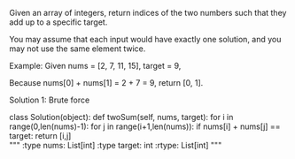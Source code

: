 Given an array of integers, return indices of the two numbers such that they add up to a specific target.

You may assume that each input would have exactly one solution, and you may not use the same element twice.

Example:
Given nums = [2, 7, 11, 15], target = 9,

Because nums[0] + nums[1] = 2 + 7 = 9,
return [0, 1].

Solution 1: Brute force

class Solution(object):
    def twoSum(self, nums, target):
        for i in range(0,len(nums)-1):
            for j in range(i+1,len(nums)):
                if nums[i] + nums[j] == target:
                    return [i,j]      
        """
        :type nums: List[int]
        :type target: int
        :rtype: List[int]
        """
